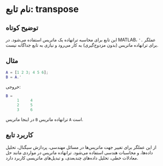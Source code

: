 
# نام تابع: transpose

## توضیح کوتاه
این تابع برای محاسبه ترانهاده یک ماتریس استفاده می‌شود. در MATLAB، عملگر `.'` برای ترانهاده ماتریس (بدون مزدوج‌گیری) به کار می‌رود و نیازی به تابع جداگانه نیست.

## مثال
```matlab
A = [1 2 3; 4 5 6];
B = A.'
```

خروجی:
```matlab
B =
     1     4
     2     5
     3     6
```

در اینجا ماتریس `B` ترانهاده ماتریس `A` است.

## کاربرد تابع
از این عملگر برای تغییر جهت ماتریس‌ها در مسائل مهندسی، پردازش سیگنال، تحلیل داده‌ها، و محاسبات هندسی استفاده می‌شود. ترانهاده ماتریس در مواردی مانند حل معادلات خطی، تحلیل داده‌های چندبعدی، و تبدیل‌های ماتریسی کاربرد دارد.
